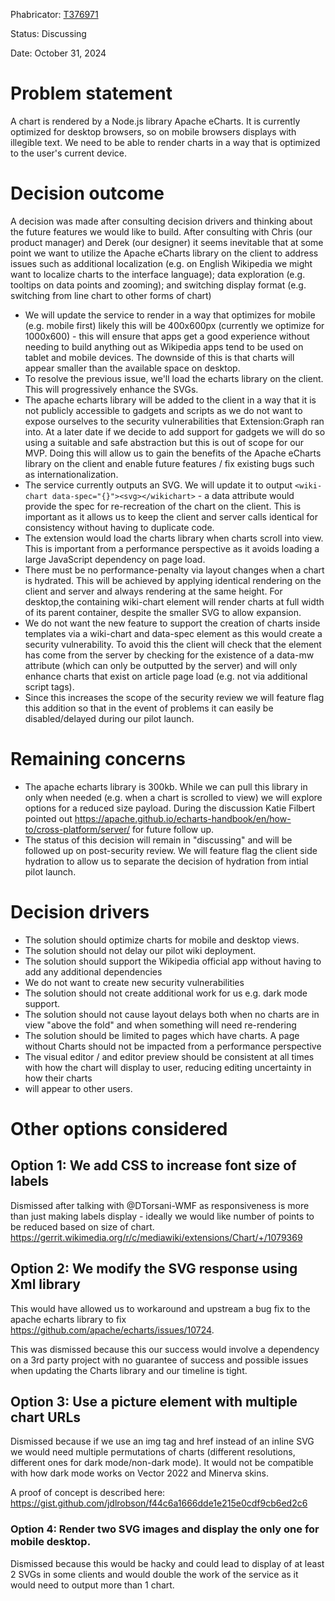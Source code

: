 Phabricator: [T376971](https://phabricator.wikimedia.org/T376971)

Status: Discussing

Date: October 31, 2024

# Problem statement

A chart is rendered by a Node.js library Apache eCharts. It is currently optimized for desktop browsers, so on mobile browsers displays with illegible text. We need to be able to render charts in a way that is optimized to the user's current device.

# Decision outcome

A decision was made after consulting decision drivers and thinking about the future features we would like to build. After consulting with Chris (our product manager) and Derek (our designer) it
seems inevitable that at some point we want to utilize the Apache eCharts library on the client to address issues such as additional localization
(e.g. on English Wikipedia we might want to localize charts to the interface language); data exploration (e.g. tooltips on data points and zooming); and switching display format
(e.g. switching from line chart to other forms of chart)

* We will update the service to render in a way that optimizes for mobile (e.g. mobile first) likely this will be 400x600px (currently we optimize for 1000x600) - this will ensure that apps get a good experience without needing to build anything out as Wikipedia apps tend to be used on tablet and mobile devices. The downside of this is that charts will appear smaller than the available space on desktop.
* To resolve the previous issue, we'll load the echarts library on the client. This will progressively enhance the SVGs.
* The apache echarts library will be added to the client in a way that it is not publicly accessible to gadgets and scripts as we do not want to expose ourselves to the security vulnerabilities that Extension:Graph ran into. At a later date if we decide to add support for gadgets we will do so using a suitable and safe abstraction but this is out of scope for our MVP. Doing this will allow us to gain the benefits of the Apache eCharts library on the client and enable future features / fix existing bugs such as internationalization.
* The service currently outputs an SVG. We will update it to output `<wiki-chart data-spec="{}"><svg></wikichart>` - a data attribute would provide the spec for re-recreation of the chart on the client. This is important as it allows us to keep the client and server calls identical for consistency without having to duplicate code.
* The extension would load the charts library when charts scroll into view. This is important from a performance perspective as it avoids loading a large JavaScript dependency on page load.
* There must be no performance-penalty via layout changes when a chart is hydrated. This will be achieved by applying identical rendering on the client and server and always rendering
  at the same height. For desktop,the containing wiki-chart element will render charts at full width of its parent container, despite the smaller SVG to allow expansion.
* We do not want the new feature to support the creation of charts inside templates via a wiki-chart and data-spec element as this would create a security vulnerability. To avoid this the client will check that the element has come from the server by checking for the existence of a data-mw attribute (which can only be outputted by the server) and will only enhance charts that exist on article page load (e.g. not via additional script tags).
* Since this increases the scope of the security review we will feature flag this addition so that in the event of problems it can easily be disabled/delayed during our pilot launch.

# Remaining concerns
* The apache echarts library is 300kb. While we can pull this library in only when needed (e.g. when a chart is scrolled to view) we will explore options for a reduced size payload.
  During the discussion Katie Filbert pointed out https://apache.github.io/echarts-handbook/en/how-to/cross-platform/server/ for future follow up.
* The status of this decision will remain in "discussing" and will be followed up on post-security review. We will feature flag the client side hydration to allow us
  to separate the decision of hydration from intial pilot launch.

# Decision drivers

* The solution should optimize charts for mobile and desktop views.
* The solution should not delay our pilot wiki deployment.
* The solution should support the Wikipedia official app without having to add any additional dependencies
* We do not want to create new security vulnerabilities
* The solution should not create additional work for us e.g. dark mode support.
* The solution should not cause layout delays both when no charts are in view "above the fold" and when something will need re-rendering
* The solution should be limited to pages which have charts. A page without Charts should not be impacted from a performance perspective
* The visual editor / and editor preview should be consistent at all times with how the chart will display to user, reducing editing uncertainty in how their charts
* will appear to other users.

# Other options considered

## Option 1: We add CSS to increase font size of labels

Dismissed after talking with @DTorsani-WMF as responsiveness is more than just making labels display - ideally we would like number of points to be reduced based on size of chart.
https://gerrit.wikimedia.org/r/c/mediawiki/extensions/Chart/+/1079369

##  Option 2: We modify the SVG response using Xml library

This would have allowed us to  workaround and upstream a bug fix to the apache echarts library to fix https://github.com/apache/echarts/issues/10724.

This was dismissed because this our success would involve a dependency on a 3rd party project with no guarantee of success and possible issues when updating the Charts library and our timeline is tight.

## Option 3: Use a picture element with multiple chart URLs

Dismissed because if we use an img tag and href instead of an inline SVG we would need multiple permutations of charts (different resolutions, different ones for dark mode/non-dark mode). It would not be compatible with how dark mode works on Vector 2022 and Minerva skins.

A proof of concept is described here: https://gist.github.com/jdlrobson/f44c6a1666dde1e215e0cdf9cb6ed2c6

### Option 4: Render two SVG images and display the only one for mobile desktop.

Dismissed because this would be hacky and could lead to display of at least 2 SVGs in some clients and would double the work of the service as it would need to output more than 1 chart.
